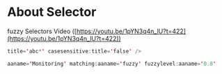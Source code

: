 # About Selector<a id="sec-3" name="sec-3"></a>

fuzzy Selectors Video  ([https://youtu.be/1pYN3q4n_lU?t=422](https://youtu.be/1pYN3q4n_lU?t=422))

```java
title='abc*' casesensitive:title='false' />
```

```java
aaname='Monitoring' matching:aaname='fuzzy' fuzzylevel:aaname='0.8'
```

